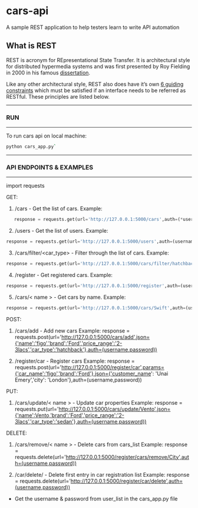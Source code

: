 # cars-api

A sample REST application to help testers learn to write API automation 

## What is REST
REST is acronym for REpresentational State Transfer. It is architectural style for distributed hypermedia systems and was first presented by Roy Fielding in 2000 in his famous [dissertation](https://www.ics.uci.edu/~fielding/pubs/dissertation/rest_arch_style.htm).

Like any other architectural style, REST also does have it’s own [6 guiding constraints](https://restfulapi.net/rest-architectural-constraints/) which must be satisfied if an interface needs to be referred as RESTful. These principles are listed below.

----
### RUN
-----
To run cars api on local machine:
```bash
python cars_app.py`
```

----
### API ENDPOINTS & EXAMPLES
----
import requests

GET:

1. /cars - Get the list of cars. Example: 
```python
   response = requests.get(url='http://127.0.0.1:5000/cars',auth=(*username,*password))
```

2. /users - Get the list of users. Example:
```python
response = requests.get(url='http://127.0.0.1:5000/users',auth=(username,password))
```

3. /cars/filter/<car_type> - Filter through the list of cars. Example: 
```python
response = requests.get(url='http://127.0.0.1:5000/cars/filter/hatchback',auth=(username,password))
```

4. /register - Get registered cars. Example:
```python
response = requests.get(url='http://127.0.0.1:5000/register',auth=(username,password))
```

5. /cars/< name > - Get cars by name. Example:
```python 
response = requests.get(url='http://127.0.0.1:5000/cars/Swift',auth=(username,password))
```

POST:
1. /cars/add - Add new cars 
   Example: response = requests.post(url='http://127.0.0.1:5000/cars/add',json={'name':'figo','brand':'Ford','price_range':'2-3lacs','car_type':'hatchback'},auth=(username,password))

2. /register/car - Register cars
   Example: response = requests.post(url='http://127.0.0.1:5000/register/car',params={'car_name':'figo','brand':'Ford'},json={'customer_name': 'Unai Emery','city': 'London'},auth=(username,password))

PUT:
1. /cars/update/< name >      - Update car properties 
   Example: response = requests.put(url='http://127.0.0.1:5000/cars/update/Vento',json={'name':Vento,'brand':'Ford','price_range':'2-3lacs','car_type':'sedan'},auth=(username,password))

DELETE:
1. /cars/remove/< name >      - Delete cars from cars_list 
   Example: response = requests.delete(url='http://127.0.0.1:5000/register/cars/remove/City',auth=(username,password))

2. /car/delete/     - Delete first entry in car registration list
   Example: response = requests.delete(url='http://127.0.0.1:5000/register/car/delete',auth=(username,password))

* Get the username & password from user_list in the cars_app.py file